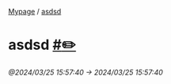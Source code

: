 [ Mypage](./index.md) / [ asdsd](#)

#  asdsd  [#](#)[✏️](https://notion.so/1e01f04ac311430d8c41747f4a8ff601)
*@2024/03/25 15:57:40 -> 2024/03/25 15:57:40*



